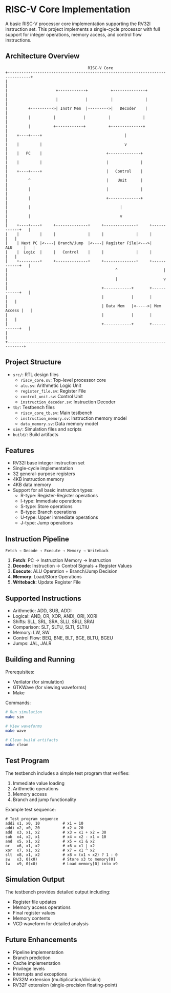 # RISC-V Core Implementation

A basic RISC-V processor core implementation supporting the RV32I instruction set. This project implements a single-cycle processor with full support for integer operations, memory access, and control flow instructions.

## Architecture Overview

```
                                    RISC-V Core
+--------------------------------------------------------------------------------+
|                                                                                |
|                     +------------+          +--------------+                    |
|                     |            |          |              |                    |
|         +---------->| Instr Mem  |--------->|   Decoder    |                   |
|         |          |            |          |              |                    |
|         |          +------------+          +--------------+                    |
|    +----+----+                                    |                            |
|    |         |                                    v                            |
|    |   PC    |                            +--------------+                     |
|    |         |                            |              |                     |
|    +----+----+                            |   Control    |                     |
|         ^                                 |    Unit      |                     |
|         |                                 |              |                     |
|         |                                 +--------------+                     |
|         |                                       |                              |
|         |                                       v                              |
|    +----+----+     +--------------+     +--------------+     +------------+   |
|    |         |     |              |     |              |     |            |   |
|    | Next PC |<----| Branch/Jump  |<----| Register File|<--->|    ALU     |   |
|    |  Logic  |     |   Control    |     |              |     |            |   |
|    +---------+     +--------------+     +--------------+     +------------+   |
|                                               ^                    |          |
|                                               |                    v          |
|                                         +------------+       +------------+   |
|                                         |            |       |            |   |
|                                         | Data Mem   |<----->| Mem Access |   |
|                                         |            |       |            |   |
|                                         +------------+       +------------+   |
|                                                                             |
+-----------------------------------------------------------------------------+
```

## Project Structure
- `src/`: RTL design files
  - `riscv_core.sv`: Top-level processor core
  - `alu.sv`: Arithmetic Logic Unit
  - `register_file.sv`: Register File
  - `control_unit.sv`: Control Unit
  - `instruction_decoder.sv`: Instruction Decoder
- `tb/`: Testbench files
  - `riscv_core_tb.sv`: Main testbench
  - `instruction_memory.sv`: Instruction memory model
  - `data_memory.sv`: Data memory model
- `sim/`: Simulation files and scripts
- `build/`: Build artifacts

## Features
- RV32I base integer instruction set
- Single-cycle implementation
- 32 general-purpose registers
- 4KB instruction memory
- 4KB data memory
- Support for all basic instruction types:
  - R-type: Register-Register operations
  - I-type: Immediate operations
  - S-type: Store operations
  - B-type: Branch operations
  - U-type: Upper immediate operations
  - J-type: Jump operations

## Instruction Pipeline
```
Fetch → Decode → Execute → Memory → Writeback
```

1. **Fetch**: PC → Instruction Memory → Instruction
2. **Decode**: Instruction → Control Signals + Register Values
3. **Execute**: ALU Operation + Branch/Jump Decision
4. **Memory**: Load/Store Operations
5. **Writeback**: Update Register File

## Supported Instructions
- Arithmetic: ADD, SUB, ADDI
- Logical: AND, OR, XOR, ANDI, ORI, XORI
- Shifts: SLL, SRL, SRA, SLLI, SRLI, SRAI
- Comparison: SLT, SLTU, SLTI, SLTIU
- Memory: LW, SW
- Control Flow: BEQ, BNE, BLT, BGE, BLTU, BGEU
- Jumps: JAL, JALR

## Building and Running
Prerequisites:
- Verilator (for simulation)
- GTKWave (for viewing waveforms)
- Make

Commands:
```bash
# Run simulation
make sim

# View waveforms
make wave

# Clean build artifacts
make clean
```

## Test Program
The testbench includes a simple test program that verifies:
1. Immediate value loading
2. Arithmetic operations
3. Memory access
4. Branch and jump functionality

Example test sequence:
```
# Test program sequence
addi x1, x0, 10          # x1 = 10
addi x2, x0, 20          # x2 = 20
add  x3, x1, x2          # x3 = x1 + x2 = 30
sub  x4, x2, x1          # x4 = x2 - x1 = 10
and  x5, x1, x2          # x5 = x1 & x2
or   x6, x1, x2          # x6 = x1 | x2
xor  x7, x1, x2          # x7 = x1 ^ x2
slt  x8, x1, x2          # x8 = (x1 < x2) ? 1 : 0
sw   x3, 0(x0)           # Store x3 to memory[0]
lw   x9, 0(x0)           # Load memory[0] into x9
```

## Simulation Output
The testbench provides detailed output including:
- Register file updates
- Memory access operations
- Final register values
- Memory contents
- VCD waveform for detailed analysis

## Future Enhancements
- Pipeline implementation
- Branch prediction
- Cache implementation
- Privilege levels
- Interrupts and exceptions
- RV32M extension (multiplication/division)
- RV32F extension (single-precision floating-point)
